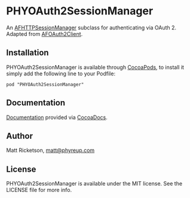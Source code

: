 # PHYOAuth2SessionManager

An [AFHTTPSessionManager](http://afnetworking.com) subclass for authenticating via OAuth 2. Adapted from [AFOAuth2Client](https://github.com/AFNetworking/AFOAuth2Client).

## Installation

PHYOAuth2SessionManager is available through [CocoaPods](http://cocoapods.org), to install
it simply add the following line to your Podfile:

    pod "PHYOAuth2SessionManager"

## Documentation

[Documentation](http://cocoadocs.org/docsets/PHYOAuth2SessionManager/0.1.0/) provided via [CocoaDocs](http://cocoadocs.org).

## Author

Matt Ricketson, matt@phyreup.com

## License

PHYOAuth2SessionManager is available under the MIT license. See the LICENSE file for more info.
